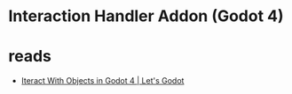 
# Interaction Handler Addon (Godot 4)


# reads

 - [Iteract With Objects in Godot 4 | Let's Godot](https://www.youtube.com/watch?v=ajCraxGAeYU)
